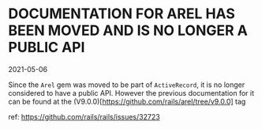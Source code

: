 DOCUMENTATION FOR AREL HAS BEEN MOVED AND IS NO LONGER A PUBLIC API
================================================================================

2021-05-06

Since the `Arel` gem was moved to be part of `ActiveRecord`, it is no longer
considered to have a public API. However the previous documentation for it can
be found at the (V9.0.0)[https://github.com/rails/arel/tree/v9.0.0] tag

ref: https://github.com/rails/rails/issues/32723

 

